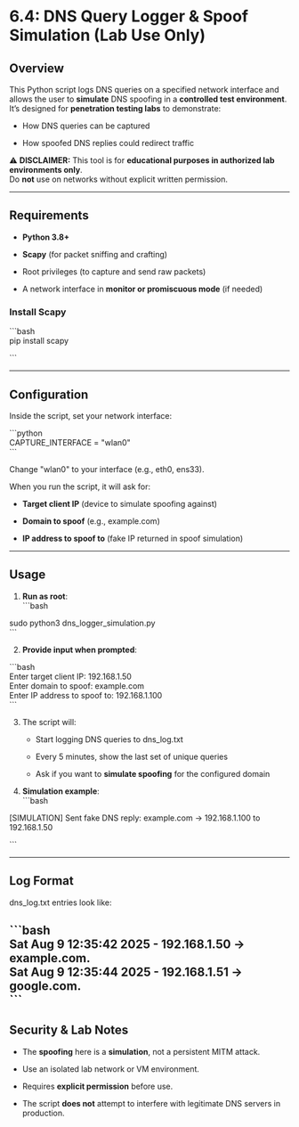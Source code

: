 # **6.4: DNS Query Logger & Spoof Simulation (Lab Use Only)**

##  **Overview**

This Python script logs DNS queries on a specified network interface and allows the user to **simulate** DNS spoofing in a **controlled test environment**.  
 It’s designed for **penetration testing labs** to demonstrate:

* How DNS queries can be captured

* How spoofed DNS replies could redirect traffic

⚠ **DISCLAIMER:** This tool is for **educational purposes in authorized lab environments only**.  
 Do **not** use on networks without explicit written permission.

---

##  **Requirements**

* **Python 3.8+**

* **Scapy** (for packet sniffing and crafting)

* Root privileges (to capture and send raw packets)

* A network interface in **monitor or promiscuous mode** (if needed)

### **Install Scapy**

\`\`\`bash  
pip install scapy

\`\`\`

---

##  **Configuration**

Inside the script, set your network interface:

\`\`\`python  
CAPTURE\_INTERFACE \= "wlan0"  
\`\`\`

Change "wlan0" to your interface (e.g., eth0, ens33).

When you run the script, it will ask for:

* **Target client IP** (device to simulate spoofing against)

* **Domain to spoof** (e.g., example.com)

* **IP address to spoof to** (fake IP returned in spoof simulation)

---

##  **Usage**

1. **Run as root**:  
   \`\`\`bash

sudo python3 dns\_logger\_simulation.py  
\`\`\`

2. **Provide input when prompted**:

\`\`\`bash  
Enter target client IP: 192.168.1.50  
Enter domain to spoof: example.com  
Enter IP address to spoof to: 192.168.1.100  
\`\`\`

3. The script will:

   * Start logging DNS queries to dns\_log.txt

   * Every 5 minutes, show the last set of unique queries

   * Ask if you want to **simulate spoofing** for the configured domain

4. **Simulation example**:  
   \`\`\`bash

\[SIMULATION\] Sent fake DNS reply: example.com → 192.168.1.100 to 192.168.1.50

\`\`\`

---

##  **Log Format**

dns\_log.txt entries look like:

\`\`\`bash  
Sat Aug  9 12:35:42 2025 \- 192.168.1.50 → example.com.  
Sat Aug  9 12:35:44 2025 \- 192.168.1.51 → google.com.  
\`\`\`  
---

##  **Security & Lab Notes**

* The **spoofing** here is a **simulation**, not a persistent MITM attack.

* Use an isolated lab network or VM environment.

* Requires **explicit permission** before use.

* The script **does not** attempt to interfere with legitimate DNS servers in production.

